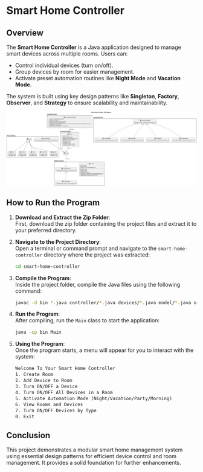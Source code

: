 # Smart Home Controller

## Overview

The **Smart Home Controller** is a Java application designed to manage smart devices across multiple rooms. Users can:
- Control individual devices (turn on/off).
- Group devices by room for easier management.
- Activate preset automation routines like **Night Mode** and **Vacation Mode**.

The system is built using key design patterns like **Singleton**, **Factory**, **Observer**, and **Strategy** to ensure scalability and maintainability.

![UML Diagram](smart-home-controller.png)  

## How to Run the Program

1. **Download and Extract the Zip Folder**:  
   First, download the zip folder containing the project files and extract it to your preferred directory.

2. **Navigate to the Project Directory**:  
   Open a terminal or command prompt and navigate to the `smart-home-controller` directory where the project was extracted:
   ```bash
   cd smart-home-controller
   ```

3. **Compile the Program**:  
   Inside the project folder, compile the Java files using the following command:
   ```bash
   javac -d bin *.java controller/*.java devices/*.java model/*.java observer/*.java strategy/*.java
   ```

4. **Run the Program**:  
   After compiling, run the `Main` class to start the application:
   ```bash
   java -cp bin Main
   ```

5. **Using the Program**:  
   Once the program starts, a menu will appear for you to interact with the system:
   ```
   Welcome To Your Smart Home Controller
   1. Create Room
   2. Add Device to Room
   3. Turn ON/OFF a Device
   4. Turn ON/OFF All Devices in a Room
   5. Activate Automation Mode (Night/Vacation/Party/Morning)
   6. View Rooms and Devices
   7. Turn ON/OFF Devices by Type
   0. Exit
   ```

## Conclusion

This project demonstrates a modular smart home management system using essential design patterns for efficient device control and room management. It provides a solid foundation for further enhancements.